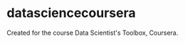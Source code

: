 datasciencecoursera
===================

Created for the course Data Scientist's Toolbox, Coursera.
